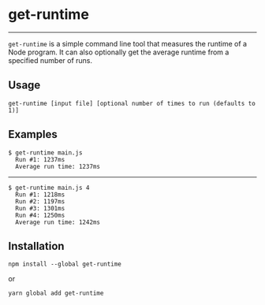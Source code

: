 # get-runtime
----
`get-runtime` is a simple command line tool that measures the runtime of a Node program. It can also optionally get the average runtime from a specified number of runs.

## Usage

    get-runtime [input file] [optional number of times to run (defaults to 1)]

## Examples

    $ get-runtime main.js
      Run #1: 1237ms
      Average run time: 1237ms

 ---
 
    $ get-runtime main.js 4
      Run #1: 1218ms
      Run #2: 1197ms
      Run #3: 1301ms
      Run #4: 1250ms
      Average run time: 1242ms


## Installation

    npm install --global get-runtime

or

    yarn global add get-runtime